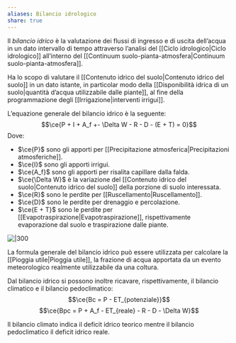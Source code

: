 ```yaml
---
aliases: Bilancio idrologico
share: true
---
```

Il *bilancio idrico* è la valutazione dei flussi di ingresso e di uscita dell’acqua in un dato intervallo di tempo attraverso l’analisi del [[Ciclo idrologico|Ciclo idrologico]] all’interno del [[Continuum suolo-pianta-atmosfera|Continuum suolo-pianta-atmosfera]].

Ha lo scopo di valutare il [[Contenuto idrico del suolo|Contenuto idrico del suolo]] in un dato istante, in particolar modo della [[Disponibilità idrica di un suolo|quantità d’acqua utilizzabile dalle piante]], al fine della programmazione degli [[Irrigazione|interventi irrigui]].

L’equazione generale del bilancio idrico è la seguente:
$$\ce{P + I + A_f +- \Delta W - R - D - (E + T) = 0}$$
Dove:
- $\ce{P}$ sono gli apporti per [[Precipitazione atmosferica|Precipitazioni atmosferiche]].
- $\ce{I}$ sono gli apporti irrigui.
- $\ce{A_f}$ sono gli apporti per risalita capillare dalla falda.
- $\ce{\Delta W}$ è la variazione del [[Contenuto idrico del suolo|Contenuto idrico del suolo]] della porzione di suolo interessata.
- $\ce{R}$ sono le perdite per [[Ruscellamento|Ruscellamento]].
- $\ce{D}$ sono le perdite per drenaggio e percolazione.
- $\ce{E + T}$ sono le perdite per [[Evapotraspirazione|Evapotraspirazione]], rispettivamente evaporazione dal suolo e traspirazione dalle piante.

![|300](6a6f996708a81a787a1356b7c8b09b9e_MD5%201.png)

La formula generale del bilancio idrico può essere utilizzata per calcolare la [[Pioggia utile|Pioggia utile]], la frazione di acqua apportata da un evento meteorologico realmente utilizzabile da una coltura.

Dal bilancio idrico si possono inoltre ricavare, rispettivamente, il bilancio climatico e il bilancio pedoclimatico:
$$\ce{Bc = P - ET_{potenziale}}$$
$$\ce{Bpc = P + A_f - ET_{reale} - R - D - \Delta W}$$

Il bilancio climato indica il deficit idrico teorico mentre il bilancio pedoclimatico il deficit idrico reale.